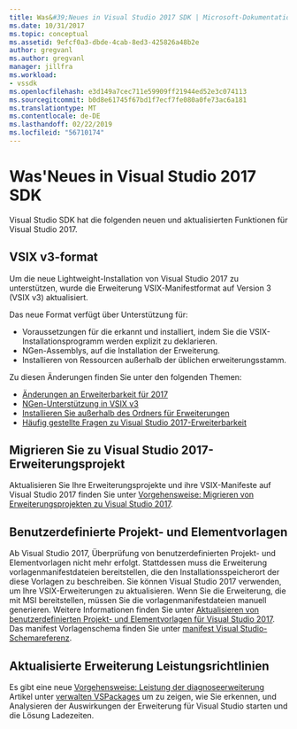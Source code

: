 ```yaml
---
title: Was&#39;Neues in Visual Studio 2017 SDK | Microsoft-Dokumentation
ms.date: 10/31/2017
ms.topic: conceptual
ms.assetid: 9efcf0a3-dbde-4cab-8ed3-425826a48b2e
author: gregvanl
ms.author: gregvanl
manager: jillfra
ms.workload:
- vssdk
ms.openlocfilehash: e3d149a7cec711e59909ff21944ed52e3c074113
ms.sourcegitcommit: b0d8e61745f67bd1f7ecf7fe080a0fe73ac6a181
ms.translationtype: MT
ms.contentlocale: de-DE
ms.lasthandoff: 02/22/2019
ms.locfileid: "56710174"
---
```

# <a name="what39s-new-in-the-visual-studio-2017-sdk"></a>Was&#39;Neues in Visual Studio 2017 SDK

Visual Studio SDK hat die folgenden neuen und aktualisierten Funktionen für Visual Studio 2017.

## <a name="vsix-v3-format"></a>VSIX v3-format

Um die neue Lightweight-Installation von Visual Studio 2017 zu unterstützen, wurde die Erweiterung VSIX-Manifestformat auf Version 3 (VSIX v3) aktualisiert.

Das neue Format verfügt über Unterstützung für:

* Voraussetzungen für die erkannt und installiert, indem Sie die VSIX-Installationsprogramm werden explizit zu deklarieren.
* NGen-Assemblys, auf die Installation der Erweiterung.
* Installieren von Ressourcen außerhalb der üblichen erweiterungsstamm.

Zu diesen Änderungen finden Sie unter den folgenden Themen:

* [Änderungen an Erweiterbarkeit für 2017](breaking-changes-2017.md)
* [NGen-Unterstützung in VSIX v3](ngen-support.md)
* [Installieren Sie außerhalb des Ordners für Erweiterungen](set-install-root.md)
* [Häufig gestellte Fragen zu Visual Studio 2017-Erweiterbarkeit](faq-2017.md)

## <a name="migrate-extensibility-project-to-visual-studio-2017"></a>Migrieren Sie zu Visual Studio 2017-Erweiterungsprojekt

Aktualisieren Sie Ihre Erweiterungsprojekte und ihre VSIX-Manifeste auf Visual Studio 2017 finden Sie unter [Vorgehensweise: Migrieren von Erweiterungsprojekten zu Visual Studio 2017](how-to-migrate-extensibility-projects-to-visual-studio-2017.md).

## <a name="custom-project-and-item-templates"></a>Benutzerdefinierte Projekt- und Elementvorlagen

Ab Visual Studio 2017, Überprüfung von benutzerdefinierten Projekt- und Elementvorlagen nicht mehr erfolgt. Stattdessen muss die Erweiterung vorlagenmanifestdateien bereitstellen, die den Installationsspeicherort der diese Vorlagen zu beschreiben. Sie können Visual Studio 2017 verwenden, um Ihre VSIX-Erweiterungen zu aktualisieren. Wenn Sie die Erweiterung, die mit MSI bereitstellen, müssen Sie die vorlagenmanifestdateien manuell generieren. Weitere Informationen finden Sie unter [Aktualisieren von benutzerdefinierten Projekt- und Elementvorlagen für Visual Studio 2017](../extensibility/upgrading-custom-project-and-item-templates-for-visual-studio-2017.md). Das manifest Vorlagenschema finden Sie unter [manifest Visual Studio-Schemareferenz](../extensibility/visual-studio-template-manifest-schema-reference.md).

## <a name="updated-extension-performance-guidelines"></a>Aktualisierte Erweiterung Leistungsrichtlinien

Es gibt eine neue [Vorgehensweise: Leistung der diagnoseerweiterung](how-to-diagnose-extension-performance.md) Artikel unter [verwalten VSPackages](managing-vspackages.md) um zu zeigen, wie Sie erkennen, und Analysieren der Auswirkungen der Erweiterung für Visual Studio starten und die Lösung Ladezeiten.
